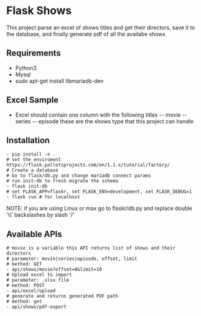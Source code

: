 # Flask Shows 

This project parse an excel of shows titles and get their directors, save it to the database, and finally generate pdf of all the availabe shows 
## Requirements
  - Python3
  - Mysql
  - sudo apt-get install libmariadb-dev

## Excel Sample
  - Excel should contain one column with the following titles
  -- movie
  -- series
  -- episode
these are the shows type that this project can handle

## Installation
    - pip install -e .
    # set the enviroment https://flask.palletsprojects.com/en/1.1.x/tutorial/factory/
    # Create a database
    # Go to flask/db.py and change mariadb connect params
    # run init-db to fresh migrate the schema
    - flask init-db
    # set FLASK_APP=flaskr, set FLASK_ENV=development, set FLASK_DEBUG=1
    - flask run # for localhost
NOTE: if you are using Linux or max go to flaskr/db.py and replace double '\\\\' backslashes by slash '/'
## Available APIs
    # movie is a variable this API returns list of shows and their directors
    # parameter: movie|series|episode, offset, limit
    # method: GET
    - api/shows/movie?offset=0&limit=10
    # Upload excel to import
    # parameter: .xlsx file
    # method: POST
    - api/excel/upload
    # generate and returns generated PDF path
    # method: get
    - api/shows/pdf-export
